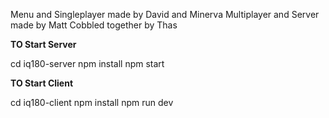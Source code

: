 Menu and Singleplayer made by David and Minerva
Multiplayer and Server made by Matt
Cobbled together by Thas

**TO Start Server**

cd iq180-server
npm install
npm start

**TO Start Client**

cd iq180-client
npm install
npm run dev
